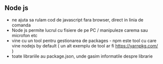 ## Node js

- ne ajuta sa rulam cod de javascript fara browser, direct in linia de comanda
- Node js permite lucrul cu fisiere de pe PC / manipuleze carema sau microfon etc 
- vine cu un tool pentru gestionarea de packages - npm este tool cu care vine nodejs by default ( un alt exemplu de tool ar fi https://yarnpkg.com/ )
- toate librariile au package.json, unde gasim informatile despre librarie

